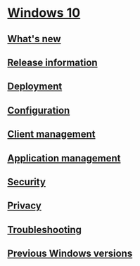 # [Windows 10](index.yml)
## [What's new](/windows/whats-new)
## [Release information](/windows/release-information)
## [Deployment](/windows/deployment)
## [Configuration](/windows/configuration)
## [Client management](/windows/client-management)
## [Application management](/windows/application-management)
## [Security](/windows/security)
## [Privacy](/windows/privacy)
## [Troubleshooting](/windows/client-management/windows-10-support-solutions)
## [Previous Windows versions](https://docs.microsoft.com/previous-versions/windows)
